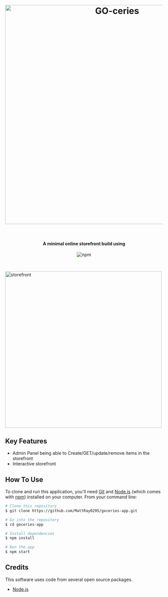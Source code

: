 
<h1 align="center">
  <br>
  <a href="https://goceries.mattray.io"><img src="http://i.imgur.com/XcrTQ2u.png" alt="GO-ceries" width="700"></a>
  <br>

  <br>
</h1>

<h4 align="center"> A minimal online storefront build using </h4>

<p align="center">
    <img src="https://badge.fury.io/js/electron-markdownify.svg"
         alt="npm">
  </a>
</p>
<br>

<img src="https://imgur.com/a/qLhHV.png" alt="storefront" width="500"></a>

## Key Features

* Admin Panel being able to Create/GET/update/remove items in the storefront
* Interactive storefront


## How To Use

To clone and run this application, you'll need [Git](https://git-scm.com) and [Node.js](https://nodejs.org/en/download/) (which comes with [npm](http://npmjs.com)) installed on your computer. From your command line:

```bash
# Clone this repository
$ git clone https://github.com/MattRay0295/goceries-app.git

# Go into the repository
$ cd goceries-app

# Install dependencies
$ npm install

# Run the app
$ npm start
```


## Credits

This software uses code from several open source packages.

- [Node.js](https://nodejs.org/)
